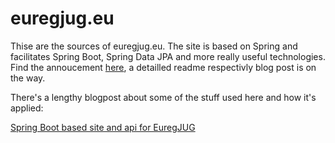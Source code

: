 # euregjug.eu

Thise are the sources of euregjug.eu. The site is based on Spring and facilitates Spring Boot, Spring Data JPA and more really useful technologies. Find the annoucement [here](http://www.euregjug.eu/2016/01/07/new-site-is-live), a detailled readme respectivly blog post is on the way.

There's a lengthy blogpost about some of the stuff used here and how it's applied:

[Spring Boot based site and api for EuregJUG](http://info.michael-simons.eu/2016/01/14/spring-boot-based-site-and-api-for-euregjug)